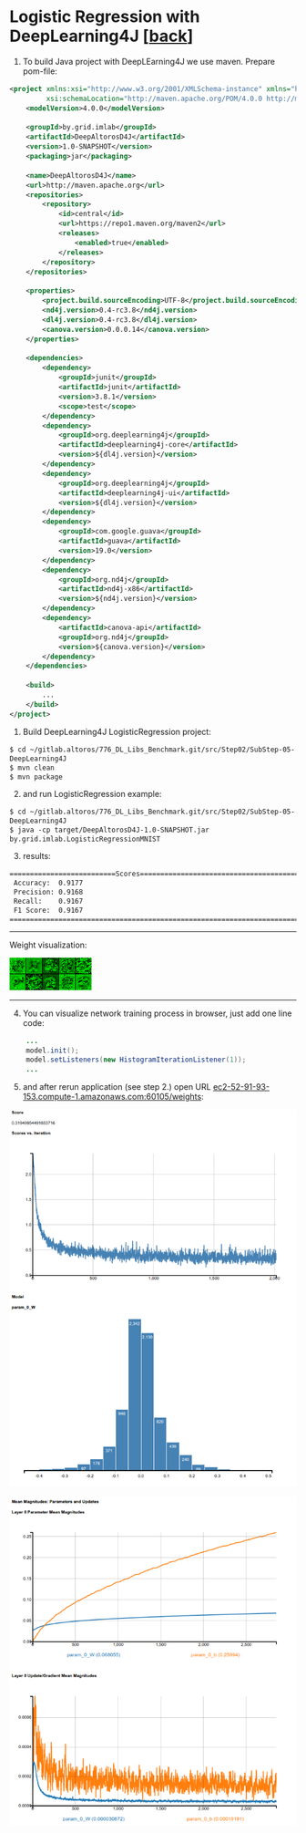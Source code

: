 Logistic Regression with DeepLearning4J [[back](index.md)]
==========================

1. To build Java project with DeepLEarning4J we use maven. Prepare pom-file:

```xml
<project xmlns:xsi="http://www.w3.org/2001/XMLSchema-instance" xmlns="http://maven.apache.org/POM/4.0.0"
         xsi:schemaLocation="http://maven.apache.org/POM/4.0.0 http://maven.apache.org/xsd/maven-4.0.0.xsd">
    <modelVersion>4.0.0</modelVersion>

    <groupId>by.grid.imlab</groupId>
    <artifactId>DeepAltorosD4J</artifactId>
    <version>1.0-SNAPSHOT</version>
    <packaging>jar</packaging>

    <name>DeepAltorosD4J</name>
    <url>http://maven.apache.org</url>
    <repositories>
        <repository>
            <id>central</id>
            <url>https://repo1.maven.org/maven2</url>
            <releases>
                <enabled>true</enabled>
            </releases>
        </repository>
    </repositories>

    <properties>
        <project.build.sourceEncoding>UTF-8</project.build.sourceEncoding>
        <nd4j.version>0.4-rc3.8</nd4j.version>
        <dl4j.version>0.4-rc3.8</dl4j.version>
        <canova.version>0.0.0.14</canova.version>
    </properties>

    <dependencies>
        <dependency>
            <groupId>junit</groupId>
            <artifactId>junit</artifactId>
            <version>3.8.1</version>
            <scope>test</scope>
        </dependency>
        <dependency>
            <groupId>org.deeplearning4j</groupId>
            <artifactId>deeplearning4j-core</artifactId>
            <version>${dl4j.version}</version>
        </dependency>
        <dependency>
            <groupId>org.deeplearning4j</groupId>
            <artifactId>deeplearning4j-ui</artifactId>
            <version>${dl4j.version}</version>
        </dependency>
        <dependency>
            <groupId>com.google.guava</groupId>
            <artifactId>guava</artifactId>
            <version>19.0</version>
        </dependency>
        <dependency>
            <groupId>org.nd4j</groupId>
            <artifactId>nd4j-x86</artifactId>
            <version>${nd4j.version}</version>
        </dependency>
        <dependency>
            <artifactId>canova-api</artifactId>
            <groupId>org.nd4j</groupId>
            <version>${canova.version}</version>
        </dependency>
    </dependencies>
    
    <build>
        ...
    </build>
</project>
```

1. Build DeepLearning4J LogisticRegression project:

```
$ cd ~/gitlab.altoros/776_DL_Libs_Benchmark.git/src/Step02/SubStep-05-DeepLearning4J
$ mvn clean
$ mvn package
```

2. and run LogisticRegression example:
```
$ cd ~/gitlab.altoros/776_DL_Libs_Benchmark.git/src/Step02/SubStep-05-DeepLearning4J
$ java -cp target/DeepAltorosD4J-1.0-SNAPSHOT.jar by.grid.imlab.LogisticRegressionMNIST
```

3. results:
```
==========================Scores========================================
 Accuracy:  0.9177
 Precision: 0.9168
 Recall:    0.9167
 F1 Score:  0.9167
========================================================================
```

--------
Weight visualization:


![DeepLearning4J LogReg Weights](../../img/Step02/DeepLearning4J/DL4J_LogReg_NetworkWeights.png)


--------
4. You can visualize network training process in browser, just add one line code:
```Java
    ...
    model.init();
    model.setListeners(new HistogramIterationListener(1));
    ...
```

5. and after rerun application (see step 2.) open URL
[ec2-52-91-93-153.compute-1.amazonaws.com:60105/weights](http://ec2-52-91-93-153.compute-1.amazonaws.com:60105/weights):


![DL4J LogReg training visualization 1](../../img/Step02/DeepLearning4J/DL4J_Visualizetion_Training_1.png)

![DL4J LogReg training visualization 2](../../img/Step02/DeepLearning4J/DL4J_Visualizetion_Training_2.png)




